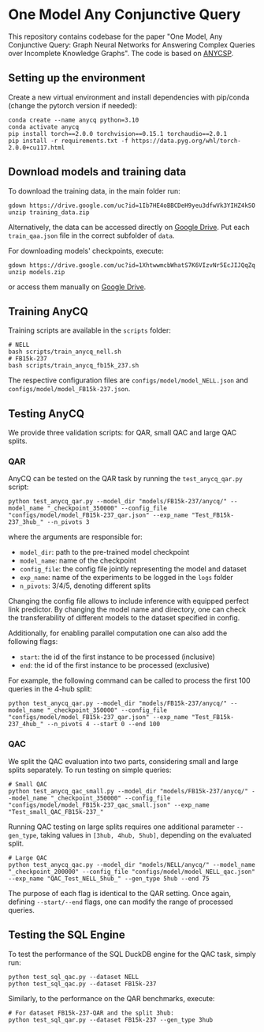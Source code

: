 # One Model Any Conjunctive Query

This repository contains codebase for the paper "One Model, Any Conjunctive Query: Graph Neural Networks for Answering Complex Queries over Incomplete Knowledge Graphs". The code is based on [ANYCSP](https://github.com/toenshoff/ANYCSP).

## Setting up the environment

Create a new virtual environment and install dependencies with pip/conda (change the pytorch version if needed):
```
conda create --name anycq python=3.10
conda activate anycq
pip install torch==2.0.0 torchvision==0.15.1 torchaudio==2.0.1
pip install -r requirements.txt -f https://data.pyg.org/whl/torch-2.0.0+cu117.html
```

## Download models and training data

To download the training data, in the main folder run:
```
gdown https://drive.google.com/uc?id=1Ib7HE4oBBCDeH9yeu3dfwVk3YIHZ4kSO
unzip training_data.zip
```
Alternatively, the data can be accessed directly on [Google Drive](https://drive.google.com/file/d/1Ib7HE4oBBCDeH9yeu3dfwVk3YIHZ4kSO/view). Put each `train_qaa.json` file in the correct subfolder of `data`.

For downloading models' checkpoints, execute:
```
gdown https://drive.google.com/uc?id=1XhtwwmcbWhatS7K6VIzvNr5EcJIJQqZq
unzip models.zip
```
or access them manually on [Google Drive](https://drive.google.com/file/d/1XhtwwmcbWhatS7K6VIzvNr5EcJIJQqZq/view?usp=sharing).


## Training AnyCQ
Training scripts are available in the `scripts` folder:
```
# NELL
bash scripts/train_anycq_nell.sh
# FB15k-237
bash scripts/train_anycq_fb15k_237.sh
```
The respective configuration files are `configs/model/model_NELL.json` and `configs/model/model_FB15k-237.json`.

## Testing AnyCQ
We provide three validation scripts: for QAR, small QAC and large QAC splits.

### QAR
AnyCQ can be tested on the QAR task by running the `test_anycq_qar.py` script:
```
python test_anycq_qar.py --model_dir "models/FB15k-237/anycq/" --model_name "_checkpoint_350000" --config_file "configs/model/model_FB15k-237_qar.json" --exp_name "Test_FB15k-237_3hub_" --n_pivots 3
```
where the arguments are responsible for:
- `model_dir`: path to the pre-trained model checkpoint
- `model_name`: name of the checkpoint
- `config_file`: the config file jointly representing the model and dataset
- `exp_name`: name of the experiments to be logged in the `logs` folder
- `n_pivots`: 3/4/5, denoting different splits

Changing the config file allows to include inference with equipped perfect link predictor. By changing the model name and directory, one can check the transferability of different models to the dataset specified in config.

Additionally, for enabling parallel computation one can also add the following flags:
- `start`: the id of the first instance to be processed (inclusive)
- `end`: the id of the first instance to be processed (exclusive)

For example, the following command can be called to process the first 100 queries in the 4-hub split:
```
python test_anycq_qar.py --model_dir "models/FB15k-237/anycq/" --model_name "_checkpoint_350000" --config_file "configs/model/model_FB15k-237_qar.json" --exp_name "Test_FB15k-237_4hub_" --n_pivots 4 --start 0 --end 100
``` 

### QAC
We split the QAC evaluation into two parts, considering small and large splits separately. To run testing on simple queries:
```
# Small QAC
python test_anycq_qac_small.py --model_dir "models/FB15k-237/anycq/" --model_name "_checkpoint_350000" --config_file "configs/model/model_FB15k-237_qac_small.json" --exp_name "Test_small_QAC_FB15k-237_"
```

Running QAC testing on large splits requires one additional parameter `--gen_type`, taking values in `[3hub, 4hub, 5hub]`, depending on the evaluated split.

```
# Large QAC
python test_anycq_qac.py --model_dir "models/NELL/anycq/" --model_name "_checkpoint_200000" --config_file "configs/model/model_NELL_qac.json" --exp_name "QAC_Test_NELL_5hub_" --gen_type 5hub --end 75
```

The purpose of each flag is identical to the QAR setting. Once again, defining `--start/--end` flags, one can modify the range of processed queries.

## Testing the SQL Engine
To test the performance of the SQL DuckDB engine for the QAC task, simply run:
```
python test_sql_qac.py --dataset NELL
python test_sql_qac.py --dataset FB15k-237
```

Similarly, to the performance on the QAR benchmarks, execute:
```
# For dataset FB15k-237-QAR and the split 3hub:
python test_sql_qar.py --dataset FB15k-237 --gen_type 3hub
```
